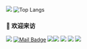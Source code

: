 ![](https://github-readme-stats.vercel.app/api?username=kevinhall1998&show_icons=true&theme=transparent)
![Top Langs](https://github-readme-stats.vercel.app/api/top-langs/?username=kevinhall1998&layout=compact&theme=tokyonight)
### 🤗 欢迎来访
[![](https://visitor-badge.laobi.icu/badge?page_id=kevinhall1998.kevinhall1998)](https://visitor-badge.laobi.icu/badge?page_id=kevinhall1998.kevinhall1998)
[![Mail Badge](https://img.shields.io/badge/-kevinhall@qq.com-c14438?style=flat&logo=Gmail&logoColor=white&link=mailto:kevinhall@qq.com)](kevinhall@qq.com)
[![](https://img.shields.io/github/stars/kevinhall1998?color=fefb7b&logo=Undertale)](https://github-readme-stats-git-masterorgs-github-readme-stats-team.vercel.app/api?username=kevinhall1998&include_orgs=true&hide_title=false&hide_border=true&show_icons=true&include_all_commits=true&line_height=20&bg_color=0,EC6C6C,FFD479,FFFC79,73FA79&theme=graywhite&locale=cn)[![](https://img.shields.io/github/stars/connectai-e/dingtalk-openai?color=fefb7b)](https://github.com/connectai-e/dingtalk-openai)
[![](https://img.shields.io/github/followers/kevinhall1998?color=27da6b&logo=Handshake)](https://github.com/kevinhall1998?tab=followers)
[![](https://img.shields.io/badge/%E5%8D%9A%E5%AE%A2-%E4%BA%8C%E4%B8%AB%E8%AE%B2%E6%A2%B5-d7b1bf?logo=Blogger)]([https://wiki.kevinhall1998.net](https://blog.csdn.net/qq_39667443))
[![](https://img.shields.io/badge/Awesome-MyStarList-c780fa?logo=Awesome-Lists)](https://github.com/kevinhall1998/awesome-stars-kevinhall1998#readme)
